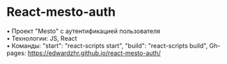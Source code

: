 # React-mesto-auth

•      Проект "Mesto" c аутентификацией пользователя  
•      Технологии: JS, React  
•      Команды: 
            "start": "react-scripts start",
            "build": "react-scripts build",
        Gh-pages: https://edwardzhr.github.io/react-mesto-auth/


